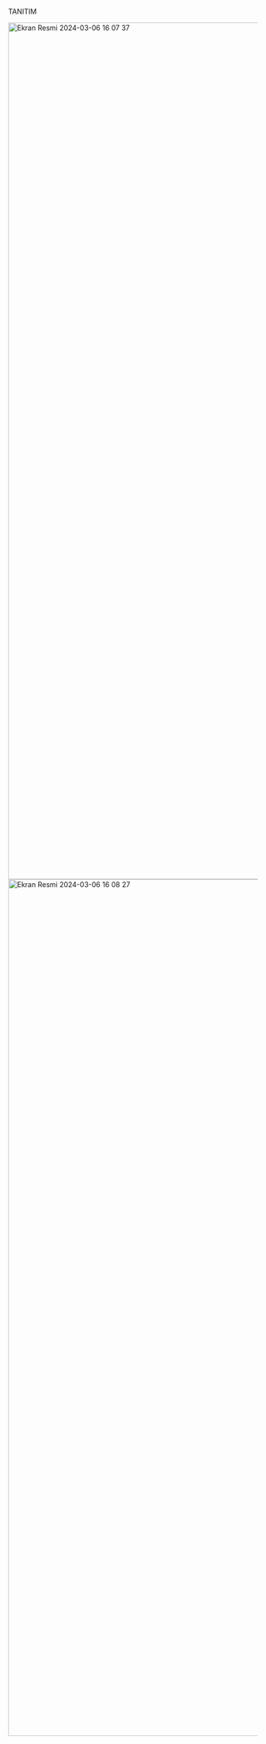 TANITIM

<img width="1726" alt="Ekran Resmi 2024-03-06 16 07 37" src="https://github.com/Ekrem-Yilmaz/OrnekWebSite-Calismam/assets/142319046/ea8fdd04-2a92-4260-bc5d-8d58adbf4325">
<img width="1726" alt="Ekran Resmi 2024-03-06 16 08 27" src="https://github.com/Ekrem-Yilmaz/OrnekWebSite-Calismam/assets/142319046/e67d2dc9-4ce8-4852-a793-e578e807a102">
